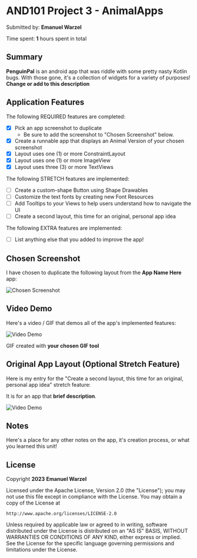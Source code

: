 <!-- (This is a comment) INSTRUCTIONS: Go through this page and fill out any **bolded** entries with their correct values.-->

# AND101 Project 3 - AnimalApps

Submitted by: **Emanuel Warzel**

Time spent: **1** hours spent in total

## Summary

**PenguinPal** is an android app that was riddle with some pretty nasty Kotlin bugs.  With those gone, it's a collection of widgets for a variety of purposes!  **Change or add to this description**

## Application Features

<!-- (This is a comment) Please be sure to change the [ ] to [x] for any features you completed.  If a feature is not checked [x], you might miss the points for that item! -->

The following REQUIRED features are completed:

- [X] Pick an app screenshot to duplicate
  - Be sure to add the screenshot to "Chosen Screenshot" below.
- [X] Create a runnable app that displays an Animal Version of your chosen screenshot
- [X] Layout uses one (1) or more ConstraintLayout
- [X] Layout uses one (1) or more ImageView
- [X] Layout uses three (3) or more TextViews

The following STRETCH features are implemented:

- [ ] Create a custom-shape Button using Shape Drawables
- [ ] Customize the text fonts by creating new Font Resources
- [ ] Add Tooltips to your Views to help users understand how to navigate the UI
- [ ] Create a second layout, this time for an original, personal app idea

The following EXTRA features are implemented:

- [ ] List anything else that you added to improve the app!

## Chosen Screenshot

I have chosen to duplicate the following layout from the **App Name Here** app:

<img src='https://www.paypalobjects.com/marketing/web/US/en/rebrand/PayPal-app/paypal-app-product-scroll-section-5-size-all.png?quality=40&width=300' title='Chosen Screenshot' width='' alt='Chosen Screenshot' />

## Video Demo

Here's a video / GIF that demos all of the app's implemented features:

<img src='https://i.imgur.com/hSG199q.gif' title='Video Demo' width='' alt='Video Demo' />

GIF created with **your chosen GIF tool**

<!-- Recommended tools:
- [Kap](https://getkap.co/) for macOS
- [ScreenToGif](https://www.screentogif.com/) for Windows
- [peek](https://github.com/phw/peek) for Linux. -->

## Original App Layout (Optional Stretch Feature)

Here is my entry for the "Create a second layout, this time for an original, personal app idea" stretch feature:

It is for an app that **brief description**.

<img src='https://i.imgur.com/hSG199q.gif' title='Video Demo' width='' alt='Video Demo' />

## Notes

Here's a place for any other notes on the app, it's creation process, or what you learned this unit!

## License

Copyright **2023** **Emanuel Warzel**

Licensed under the Apache License, Version 2.0 (the "License");
you may not use this file except in compliance with the License.
You may obtain a copy of the License at

    http://www.apache.org/licenses/LICENSE-2.0

Unless required by applicable law or agreed to in writing, software
distributed under the License is distributed on an "AS IS" BASIS,
WITHOUT WARRANTIES OR CONDITIONS OF ANY KIND, either express or implied.
See the License for the specific language governing permissions and
limitations under the License.
